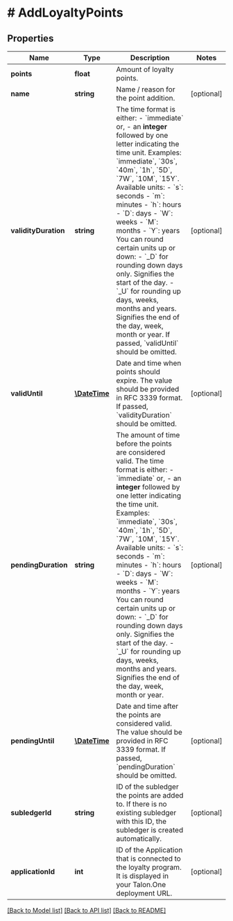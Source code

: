 # # AddLoyaltyPoints

## Properties

Name | Type | Description | Notes
------------ | ------------- | ------------- | -------------
**points** | **float** | Amount of loyalty points. | 
**name** | **string** | Name / reason for the point addition. | [optional] 
**validityDuration** | **string** | The time format is either: - &#x60;immediate&#x60; or, - an **integer** followed by one letter indicating the time unit.  Examples: &#x60;immediate&#x60;, &#x60;30s&#x60;, &#x60;40m&#x60;, &#x60;1h&#x60;, &#x60;5D&#x60;, &#x60;7W&#x60;, &#x60;10M&#x60;, &#x60;15Y&#x60;.  Available units:  - &#x60;s&#x60;: seconds - &#x60;m&#x60;: minutes - &#x60;h&#x60;: hours - &#x60;D&#x60;: days - &#x60;W&#x60;: weeks - &#x60;M&#x60;: months - &#x60;Y&#x60;: years  You can round certain units up or down: - &#x60;_D&#x60; for rounding down days only. Signifies the start of the day. - &#x60;_U&#x60; for rounding up days, weeks, months and years. Signifies the end of the day, week, month or year.  If passed, &#x60;validUntil&#x60; should be omitted. | [optional] 
**validUntil** | [**\DateTime**](\DateTime.md) | Date and time when points should expire. The value should be provided in RFC 3339 format. If passed, &#x60;validityDuration&#x60; should be omitted. | [optional] 
**pendingDuration** | **string** | The amount of time before the points are considered valid.  The time format is either: - &#x60;immediate&#x60; or, - an **integer** followed by one letter indicating the time unit.  Examples: &#x60;immediate&#x60;, &#x60;30s&#x60;, &#x60;40m&#x60;, &#x60;1h&#x60;, &#x60;5D&#x60;, &#x60;7W&#x60;, &#x60;10M&#x60;, &#x60;15Y&#x60;.  Available units:  - &#x60;s&#x60;: seconds - &#x60;m&#x60;: minutes - &#x60;h&#x60;: hours - &#x60;D&#x60;: days - &#x60;W&#x60;: weeks - &#x60;M&#x60;: months - &#x60;Y&#x60;: years  You can round certain units up or down: - &#x60;_D&#x60; for rounding down days only. Signifies the start of the day. - &#x60;_U&#x60; for rounding up days, weeks, months and years. Signifies the end of the day, week, month or year. | [optional] 
**pendingUntil** | [**\DateTime**](\DateTime.md) | Date and time after the points are considered valid. The value should be provided in RFC 3339 format. If passed, &#x60;pendingDuration&#x60; should be omitted. | [optional] 
**subledgerId** | **string** | ID of the subledger the points are added to. If there is no existing subledger with this ID, the subledger is created automatically. | [optional] 
**applicationId** | **int** | ID of the Application that is connected to the loyalty program. It is displayed in your Talon.One deployment URL. | [optional] 

[[Back to Model list]](../../README.md#documentation-for-models) [[Back to API list]](../../README.md#documentation-for-api-endpoints) [[Back to README]](../../README.md)


